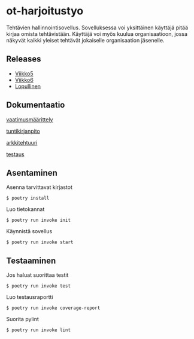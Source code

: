 # ot-harjoitustyo

Tehtävien hallinnointisovellus. Sovelluksessa voi yksittäinen käyttäjä pitää kirjaa omista tehtävistään. Käyttäjä voi myös kuulua organisaatioon, jossa näkyvät kaikki yleiset tehtävät jokaiselle organisaation jäsenelle. 

## Releases
* [Viikko5](https://github.com/AnonymousHobbit/ot-harjoitustyo/releases/tag/viikko5)
* [Viikko6](https://github.com/AnonymousHobbit/ot-harjoitustyo/releases/tag/viikko6)
* [Lopullinen](https://github.com/AnonymousHobbit/ot-harjoitustyo/releases/tag/lopullinen)

## Dokumentaatio

[vaatimusmäärittely](dokumentaatio/vaatimusmäärittely.md)

[tuntikirjanpito](dokumentaatio/tuntikirjanpito.md)

[arkkitehtuuri](dokumentaatio/arkkitehtuuri.md)

[testaus](dokumentaatio/testaus.md)

## Asentaminen
Asenna tarvittavat kirjastot
```
$ poetry install
```

Luo tietokannat
```
$ poetry run invoke init
```

Käynnistä sovellus
```
$ poetry run invoke start
```


## Testaaminen
Jos haluat suorittaa testit
```
$ poetry run invoke test
```

Luo testausraportti
```
$ poetry run invoke coverage-report
```

Suorita pylint
```
$ poetry run invoke lint
```